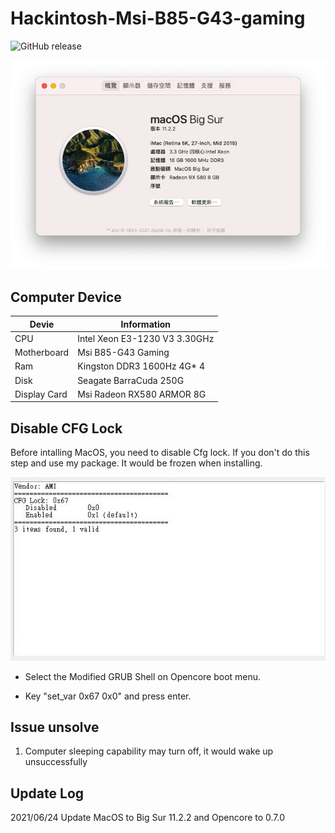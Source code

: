# Hackintosh-Msi-B85-G43-gaming
![GitHub release](https://img.shields.io/github/v/release/ianchang-github/Hackintosh-Msi-B85-G43-gaming)

![image](https://github.com/IanChang-GitHub/Hackintosh-Msi-B85-G43-gaming/blob/master/Picture/Big%20Sur%2011.2.2.png)

## Computer Device

| Devie     | Information        |
| -------- | ------------------------------|
| CPU | Intel Xeon E3-1230 V3 3.30GHz    |
| Motherboard | Msi B85-G43 Gaming         |
| Ram   |  Kingston DDR3 1600Hz 4G* 4    |
| Disk  | Seagate BarraCuda 250G    |
| Display Card   | Msi Radeon RX580 ARMOR 8G     |

## Disable CFG Lock
Before intalling MacOS, you need to disable Cfg lock.
If you don't do this step and use my package.
It would be frozen when installing.

![image](https://github.com/IanChang-GitHub/Hackintosh-Msi-B85-G43-gaming/blob/master/Picture/B85-G43%20CFG.JPG)

- Select the Modified GRUB Shell on Opencore boot menu.

- Key "set_var 0x67 0x0" and press enter.

## Issue unsolve
1. Computer sleeping capability may turn off, it would wake up unsuccessfully

## Update Log

2021/06/24 Update MacOS to Big Sur 11.2.2 and Opencore to 0.7.0
